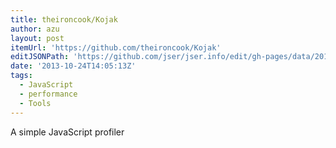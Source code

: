 ```yaml
---
title: theironcook/Kojak
author: azu
layout: post
itemUrl: 'https://github.com/theironcook/Kojak'
editJSONPath: 'https://github.com/jser/jser.info/edit/gh-pages/data/2013/10/index.json'
date: '2013-10-24T14:05:13Z'
tags:
  - JavaScript
  - performance
  - Tools
---
```

A simple JavaScript profiler
